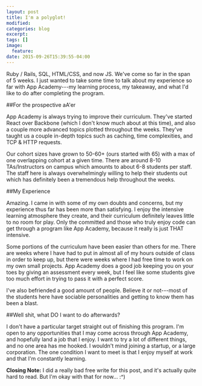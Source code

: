 ```yaml
---
layout: post
title: I'm a polyglot!
modified:
categories: blog
excerpt:
tags: []
image:
  feature:
date: 2015-09-26T15:39:55-04:00
---
```


Ruby / Rails, SQL, HTML/CSS, and now JS. We've come so far in the span of 5 weeks. I just wanted to take some time to talk about my experience so far with App Academy---my learning process, my takeaway, and what I'd like to do after completing the program.

##For the prospective aA'er

App Academy is always trying to improve their curriculum. They've started React over Backbone (which I don't know much about at this time), and also a couple more advanced topics plotted throughout the weeks. They've taught us a couple in-depth topics such as caching, time complexities, and TCP & HTTP requests.

Our cohort sizes have grown to 50-60+ (ours started with 65) with a max of one overlapping cohort at a given time. There are around 8-10 TAs/Instructors on campus which amounts to about 6-8 students per staff. The staff here is always overwhelmingly willing to help their students out which has definitely been a tremendous help throughout the weeks.

##My Experience

Amazing. I came in with some of my own doubts and concerns, but my experience thus far has been more than satisfying. I enjoy the intensive learning atmosphere they create, and their curriculum definitely leaves little to no room for play. Only the committed and those who truly enjoy code can get through a program like App Academy, because it really is just THAT intensive.

Some portions of the curriculum have been easier than others for me. There are weeks where I have had to put in almost all of my hours outside of class in order to keep up, but there were weeks where I had free time to work on my own small projects. App Academy does a good job keeping you on your toes by giving an assessment every week, but I feel like some students give too much effort in trying to pass it with a perfect score.

I've also befriended a good amount of people. Believe it or not---most of the students here have sociable personalities and getting to know them has been a blast.

##Well shit, what DO I want to do afterwards?

I don't have a particular target straight out of finishing this program. I'm open to any opportunities that I may come across through App Academy, and hopefully land a job that I enjoy. I want to try a lot of different things, and no one area has me hooked. I wouldn't mind joining a startup, or a large corporation. The one condition I want to meet is that I enjoy myself at work and that I'm constantly learning.

**Closing Note:** I did a really bad free write for this post, and it's actually quite hard to read. But I'm okay with that for now... :^)
